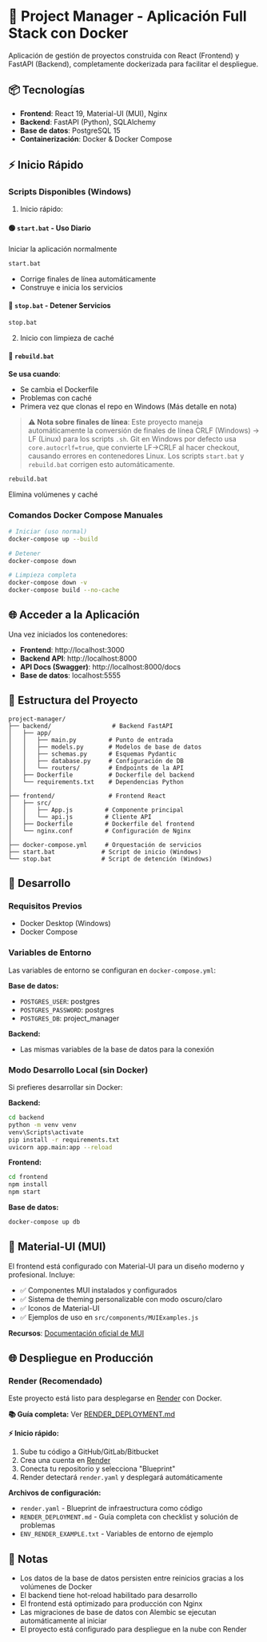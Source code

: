 # 🚀 Project Manager - Aplicación Full Stack con Docker

Aplicación de gestión de proyectos construida con React (Frontend) y FastAPI (Backend), completamente dockerizada para facilitar el despliegue.

## 📦 Tecnologías

- **Frontend**: React 19, Material-UI (MUI), Nginx
- **Backend**: FastAPI (Python), SQLAlchemy
- **Base de datos**: PostgreSQL 15
- **Containerización**: Docker & Docker Compose

## ⚡ Inicio Rápido

### Scripts Disponibles (Windows)

1. Inicio rápido:
#### 🟢 `start.bat` - Uso Diario
Iniciar la aplicación normalmente
```bash
start.bat
```
- Corrige finales de línea automáticamente
- Construye e inicia los servicios

#### 🔴 `stop.bat` - Detener Servicios
```bash
stop.bat
```

2. Inicio con limpieza de caché
#### 🔧 `rebuild.bat`
**Se usa cuando**:
- Se cambia el Dockerfile
- Problemas con caché
- Primera vez que clonas el repo en Windows (Más detalle en nota)

> **⚠️ Nota sobre finales de línea**: Este proyecto maneja automáticamente la conversión de finales de línea CRLF (Windows) → LF (Linux) para los scripts `.sh`. Git en Windows por defecto usa `core.autocrlf=true`, que convierte LF→CRLF al hacer checkout, causando errores en contenedores Linux. Los scripts `start.bat` y `rebuild.bat` corrigen esto automáticamente.

```bash
rebuild.bat
```
Elimina volúmenes y caché

### Comandos Docker Compose Manuales

```bash
# Iniciar (uso normal)
docker-compose up --build

# Detener
docker-compose down

# Limpieza completa
docker-compose down -v
docker-compose build --no-cache
```

## 🌐 Acceder a la Aplicación

Una vez iniciados los contenedores:

- **Frontend**: http://localhost:3000
- **Backend API**: http://localhost:8000
- **API Docs (Swagger)**: http://localhost:8000/docs
- **Base de datos**: localhost:5555

## 📁 Estructura del Proyecto

```
project-manager/
├── backend/                 # Backend FastAPI
│   ├── app/
│   │   ├── main.py         # Punto de entrada
│   │   ├── models.py       # Modelos de base de datos
│   │   ├── schemas.py      # Esquemas Pydantic
│   │   ├── database.py     # Configuración de DB
│   │   └── routers/        # Endpoints de la API
│   ├── Dockerfile          # Dockerfile del backend
│   └── requirements.txt    # Dependencias Python
│
├── frontend/               # Frontend React
│   ├── src/
│   │   ├── App.js         # Componente principal
│   │   └── api.js         # Cliente API
│   ├── Dockerfile         # Dockerfile del frontend
│   └── nginx.conf         # Configuración de Nginx
│
├── docker-compose.yml     # Orquestación de servicios
├── start.bat             # Script de inicio (Windows)
└── stop.bat              # Script de detención (Windows)
```

## 🔧 Desarrollo

### Requisitos Previos

- Docker Desktop (Windows)
- Docker Compose

### Variables de Entorno

Las variables de entorno se configuran en `docker-compose.yml`:

**Base de datos:**
- `POSTGRES_USER`: postgres
- `POSTGRES_PASSWORD`: postgres
- `POSTGRES_DB`: project_manager

**Backend:**
- Las mismas variables de la base de datos para la conexión

### Modo Desarrollo Local (sin Docker)

Si prefieres desarrollar sin Docker:

**Backend:**
```bash
cd backend
python -m venv venv
venv\Scripts\activate
pip install -r requirements.txt
uvicorn app.main:app --reload
```

**Frontend:**
```bash
cd frontend
npm install
npm start
```

**Base de datos:**
```bash
docker-compose up db
```

## 🎨 Material-UI (MUI)

El frontend está configurado con Material-UI para un diseño moderno y profesional. Incluye:

- ✅ Componentes MUI instalados y configurados
- ✅ Sistema de theming personalizable con modo oscuro/claro
- ✅ Iconos de Material-UI
- ✅ Ejemplos de uso en `src/components/MUIExamples.js`

**Recursos**: [Documentación oficial de MUI](https://mui.com/)

## 🌐 Despliegue en Producción

### Render (Recomendado)

Este proyecto está listo para desplegarse en [Render](https://render.com) con Docker.

**📚 Guía completa:** Ver [RENDER_DEPLOYMENT.md](RENDER_DEPLOYMENT.md)

**⚡ Inicio rápido:**
1. Sube tu código a GitHub/GitLab/Bitbucket
2. Crea una cuenta en [Render](https://render.com)
3. Conecta tu repositorio y selecciona "Blueprint"
4. Render detectará `render.yaml` y desplegará automáticamente

**Archivos de configuración:**
- `render.yaml` - Blueprint de infraestructura como código
- `RENDER_DEPLOYMENT.md` - Guía completa con checklist y solución de problemas
- `ENV_RENDER_EXAMPLE.txt` - Variables de entorno de ejemplo

## 📝 Notas

- Los datos de la base de datos persisten entre reinicios gracias a los volúmenes de Docker
- El backend tiene hot-reload habilitado para desarrollo
- El frontend está optimizado para producción con Nginx
- Las migraciones de base de datos con Alembic se ejecutan automáticamente al iniciar
- El proyecto está configurado para despliegue en la nube con Render

